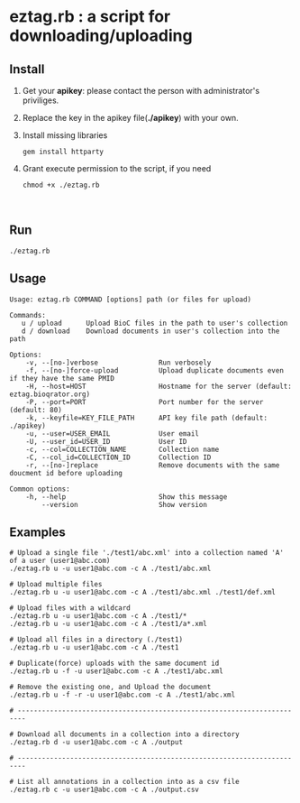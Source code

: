 # eztag.rb : a script for downloading/uploading 



## Install

1. Get your **apikey**: please contact the person with administrator's priviliges.

2. Replace the key in the apikey file(**./apikey**) with your own.

3. Install missing libraries

   ```shell
   gem install httparty
   ```

4. Grant execute permission to the script, if you need
   ```shell
   chmod +x ./eztag.rb
   ```


​    

## Run

```shell
./eztag.rb
```



## Usage

```
Usage: eztag.rb COMMAND [options] path (or files for upload)

Commands:
   u / upload      Upload BioC files in the path to user's collection
   d / download    Download documents in user's collection into the path

Options:
    -v, --[no-]verbose               Run verbosely
    -f, --[no-]force-upload          Upload duplicate documents even if they have the same PMID
    -H, --host=HOST                  Hostname for the server (default: eztag.bioqrator.org)
    -P, --port=PORT                  Port number for the server (default: 80)
    -k, --keyfile=KEY_FILE_PATH      API key file path (default: ./apikey)
    -u, --user=USER_EMAIL            User email
    -U, --user_id=USER_ID            User ID
    -c, --col=COLLECTION_NAME        Collection name
    -C, --col_id=COLLECTION_ID       Collection ID
    -r, --[no-]replace               Remove documents with the same doucment id before uploading

Common options:
    -h, --help                       Show this message
        --version                    Show version
```



## Examples

``` shell
# Upload a single file './test1/abc.xml' into a collection named 'A' of a user (user1@abc.com) 
./eztag.rb u -u user1@abc.com -c A ./test1/abc.xml

# Upload multiple files
./eztag.rb u -u user1@abc.com -c A ./test1/abc.xml ./test1/def.xml

# Upload files with a wildcard
./eztag.rb u -u user1@abc.com -c A ./test1/*
./eztag.rb u -u user1@abc.com -c A ./test1/a*.xml

# Upload all files in a directory (./test1) 
./eztag.rb u -u user1@abc.com -c A ./test1

# Duplicate(force) uploads with the same document id
./eztag.rb u -f -u user1@abc.com -c A ./test1/abc.xml

# Remove the existing one, and Upload the document
./eztag.rb u -f -r -u user1@abc.com -c A ./test1/abc.xml

# ------------------------------------------------------------------------

# Download all documents in a collection into a directory
./eztag.rb d -u user1@abc.com -c A ./output

# ------------------------------------------------------------------------

# List all annotations in a collection into as a csv file
./eztag.rb c -u user1@abc.com -c A ./output.csv


```

